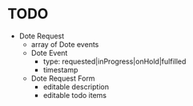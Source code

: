 # TODO


- Dote Request
    - array of Dote events
    - Dote Event
        - type: requested|inProgress|onHold|fulfilled
        - timestamp
    - Dote Request Form
        - editable description
        - editable todo items